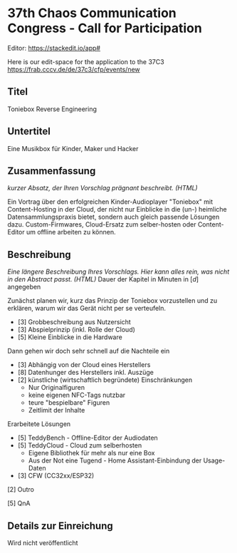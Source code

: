 # 37th Chaos Communication Congress - Call for Participation
Editor: https://stackedit.io/app#

Here is our edit-space for the application to the 37C3
https://frab.cccv.de/de/37c3/cfp/events/new

## Titel
Toniebox Reverse Engineering

## Untertitel
Eine Musikbox für Kinder, Maker und Hacker

## Zusammenfassung
*kurzer Absatz, der Ihren Vorschlag prägnant beschreibt. (HTML)*

Ein Vortrag über den erfolgreichen Kinder-Audioplayer "Toniebox" mit Content-Hosting in der Cloud, der nicht nur Einblicke in die (un-) heimliche Datensammlungspraxis bietet, sondern auch gleich passende Lösungen dazu.
Custom-Firmwares, Cloud-Ersatz zum selber-hosten oder Content-Editor um offline arbeiten zu können.

## Beschreibung
*Eine längere Beschreibung Ihres Vorschlags. Hier kann alles rein, was nicht in den Abstract passt. (HTML)*
Dauer der Kapitel in Minuten in [*d*] angegeben

Zunächst planen wir, kurz das Prinzip der Toniebox vorzustellen und zu erklären, warum wir das Gerät nicht per se verteufeln.
 - [3] Grobbeschreibung aus Nutzersicht
 - [3] Abspielprinzip (inkl. Rolle der Cloud)
 - [5] Kleine Einblicke in die Hardware
 
Dann gehen wir doch sehr schnell auf die Nachteile ein
 - [3] Abhängig von der Cloud eines Herstellers
 - [8] Datenhunger des Herstellers inkl. Auszüge
 - [2] künstliche (wirtschaftlich begründete) Einschränkungen
	 - Nur Originalfiguren
	 - keine eigenen NFC-Tags nutzbar
	 - teure "bespielbare" Figuren
	 - Zeitlimit der Inhalte

Erarbeitete Lösungen
 - [5] TeddyBench - Offline-Editor der Audiodaten
 - [5] TeddyCloud - Cloud zum selberhosten
	 - Eigene Bibliothek für mehr als nur eine Box
	 - Aus der Not eine Tugend - Home Assistant-Einbindung der Usage-Daten
 - [3] CFW (CC32xx/ESP32)

[2] Outro

[5] QnA

## Details zur Einreichung
Wird nicht veröffentlicht
